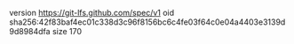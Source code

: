version https://git-lfs.github.com/spec/v1
oid sha256:42f83baf4ec01c338d3c96f8156bc6c4fe03f64c0e04a4403e3139d9d8984dfa
size 170
